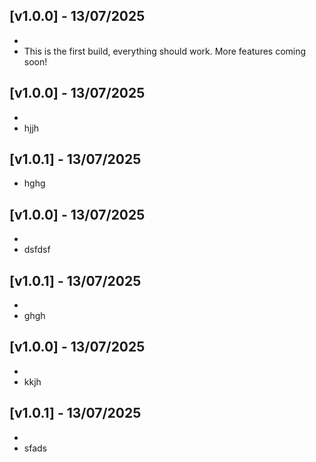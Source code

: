 ## [v1.0.0] - 13/07/2025 
-   
- This is the first build, everything should work. More features coming soon! 
 
## [v1.0.0] - 13/07/2025 
-   
- hjjh 
 
## [v1.0.1] - 13/07/2025 
- hghg  
 
## [v1.0.0] - 13/07/2025 
-   
- dsfdsf 
 
## [v1.0.1] - 13/07/2025 
-   
- ghgh 
 
## [v1.0.0] - 13/07/2025 
-   
- kkjh 
 
## [v1.0.1] - 13/07/2025 
-   
- sfads 
